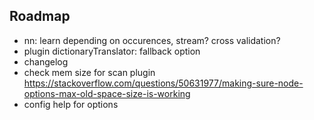 Roadmap
-------

- nn: learn depending on occurences, stream? cross validation?
- plugin dictionaryTranslator: fallback option
- changelog
- check mem size for scan plugin https://stackoverflow.com/questions/50631977/making-sure-node-options-max-old-space-size-is-working
- config help for options